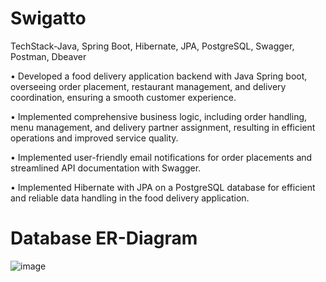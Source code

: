 # Swigatto
TechStack-Java, Spring Boot, Hibernate, JPA, PostgreSQL, Swagger, Postman, Dbeaver

• Developed a food delivery application backend with Java Spring boot,
overseeing order placement, restaurant management, and delivery coordination,
ensuring a smooth customer experience.

• Implemented comprehensive business logic, including order handling,
menu management, and delivery partner assignment, resulting in efficient
operations and improved service quality.

• Implemented user-friendly email notifications for order placements and
streamlined API documentation with Swagger.

• Implemented Hibernate with JPA on a PostgreSQL database for efficient
and reliable data handling in the food delivery application.


# Database ER-Diagram
![image](https://github.com/Shivraj42/Swigatto/assets/133359705/183bfd1f-c1f4-4f2d-a0bf-e587ba35718e)
